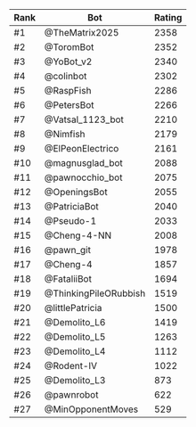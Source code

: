 Rank|Bot|Rating
---|---|---
#1|@TheMatrix2025|2358
#2|@ToromBot|2352
#3|@YoBot_v2|2340
#4|@colinbot|2302
#5|@RaspFish|2286
#6|@PetersBot|2266
#7|@Vatsal_1123_bot|2210
#8|@Nimfish|2179
#9|@ElPeonElectrico|2161
#10|@magnusglad_bot|2088
#11|@pawnocchio_bot|2075
#12|@OpeningsBot|2055
#13|@PatriciaBot|2040
#14|@Pseudo-1|2033
#15|@Cheng-4-NN|2008
#16|@pawn_git|1978
#17|@Cheng-4|1857
#18|@FataliiBot|1694
#19|@ThinkingPileORubbish|1519
#20|@littlePatricia|1500
#21|@Demolito_L6|1419
#22|@Demolito_L5|1263
#23|@Demolito_L4|1112
#24|@Rodent-IV|1022
#25|@Demolito_L3|873
#26|@pawnrobot|622
#27|@MinOpponentMoves|529
